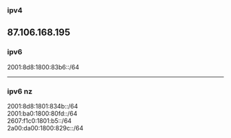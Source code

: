 ### ipv4  
87.106.168.195
---  
### ipv6  
2001:8d8:1800:83b6::/64
  
---
  
### ipv6 nz  
2001:8d8:1801:834b::/64	 
2001:ba0:1800:80fd::/64	 
2607:f1c0:1801:b5::/64	
2a00:da00:1800:829c::/64  

